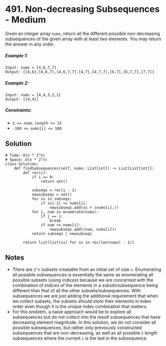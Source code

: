# 491. Non-decreasing Subsequences - Medium

Given an integer array `nums`, return all the different possible non-decreasing subsequences of the given array with at least two elements. You may return the answer in any order.

##### Example 1:

```
Input: nums = [4,6,7,7]
Output: [[4,6],[4,6,7],[4,6,7,7],[4,7],[4,7,7],[6,7],[6,7,7],[7,7]]
```

##### Example 2:

```
Input: nums = [4,4,3,2,1]
Output: [[4,4]]
```

##### Constraints:

- `1 <= nums.length <= 15`
- `-100 <= nums[i] <= 100`

## Solution

```
# Time: O(n * 2^n)
# Space: O(n * 2^n)
class Solution:
    def findSubsequences(self, nums: List[int]) -> List[List[int]]:
        def rec(i):
            if i == 0:
                return set()

            subseqs = rec(i - 1)
            newsubseqs = set()
            for ss in subseqs:
                if ss[-1] <= nums[i]:
                    newsubseqs.add(ss + (nums[i],))
            for j, num in enumerate(nums):
                if j == i:
                    break
                if num <= nums[i]:
                    newsubseqs.add((num, nums[i]))
            return subseqs | newsubseqs
        
        return list(list(ss) for ss in rec(len(nums) - 1))
```

## Notes
- There are `2^n` subsets creatable from an initial set of size `n`. Enumerating all possible subsequences is essentially the same as enumerating all possible subsets (using indices) because we are concerned with the combination of indices of the elements in a subset/subsequence being different than that of all the other subsets/subsequences. With subsequences we are just adding the additional requirement that when we collect subsets, the subsets should store their elements in index order even though it is the unique index combination that matters. 
- For this problem, a naive approach would be to explore all subsequences but do not collect into the result subsequences that have decreasing element magnitude. In this solution, we do not consider all possible subsequences, but rather only previously constructed subsequences that are non-decreasing, as well as all possible `2` length subsequences where the current `i` is the last in the subsequence.